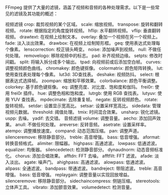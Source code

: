 FFmpeg 提供了大量的滤镜，涵盖了视频和音频的各种处理需求。以下是一些常见的滤镜及其功能的概述：

视频滤镜
crop: 裁剪视频的某个区域。
scale: 缩放视频。
transpose: 旋转和翻转视频。
rotate: 根据指定的角度旋转视频。
hflip: 水平翻转视频。
vflip: 垂直翻转视频。
drawtext: 在视频上绘制文本。
overlay: 叠加一个视频在另一个视频上。
fade: 淡入淡出效果。
drawbox: 在视频上绘制矩形框。
geq: 使用表达式处理每个像素。
lenscorrection: 校正镜头畸变。
noise: 添加噪声到视频。
null: 不做任何处理。
removelogo: 移除视频中的标志。
pad: 补齐视频边缘。
setpts: 修改时间戳。
split: 将输入拆分成多个输出。
tpad: 向视频前或后添加空白帧。
curves: 调整视频颜色曲线。
chromakey: 颜色键抠像。
colormatrix: 颜色矩阵转换。
lut: 使用查找表处理每个像素。
lut3d: 3D查找表。
deshake: 视频防抖。
select: 根据表达式选择帧。
zoompan: 缩放和平移效果。
colorbalance: 颜色平衡调整。
colorkey: 基于颜色键抠像。
eq: 调整亮度、对比度、饱和度和伽玛。
frei0r: 使用 frei0r 插件。
hue: 调整色相和饱和度。
lutrgb: 使用 RGB 查找表。
lutyuv: 使用 YUV 查找表。
mpdecimate: 去除重复帧。
negate: 反转视频颜色。
rotate: 旋转视频。
setdar: 设置显示宽高比。
setsar: 设置采样宽高比。
sidedata: 管理视频元数据。
threshold: 阈值处理。
tmix: 时间混合效果。
unsharp: 锐化滤镜。
uspp: 去噪。
yadif: 去交错。
音频滤镜
volume: 调整音量。
aecho: 添加回声效果。
anull: 不做任何处理。
areverse: 反转音频。
asetrate: 设置采样率。
atempo: 调整播放速度。
compand: 动态范围压缩。
pan: 调整声道。
silenceremove: 移除静音部分。
treble: 高音增强。
bass: 低音增强。
aformat: 转换音频格式。
alimiter: 限幅器。
highpass: 高通滤波。
lowpass: 低通滤波。
equalizer: 均衡器。
silencedetect: 检测静音部分。
dynaudnorm: 动态音频标准化。
chorus: 添加合唱效果。
afftdn: FFT 去噪。
afftfilt: FFT 滤波。
afade: 淡入淡出。
agate: 噪声门。
ahighpass: 高通滤波。
alowpass: 低通滤波。
allpass: 全通滤波。
bandpass: 带通滤波。
bandreject: 带阻滤波。
treble: 高音增强。
bass: 低音增强。
replaygain: 调整音量以实现回放增益。
silenceremove: 移除静音部分。
sidechaincompress: 侧链压缩。
stereotools: 立体声工具。
vibrato: 添加颤音效果。
volumedetect: 检测音量。